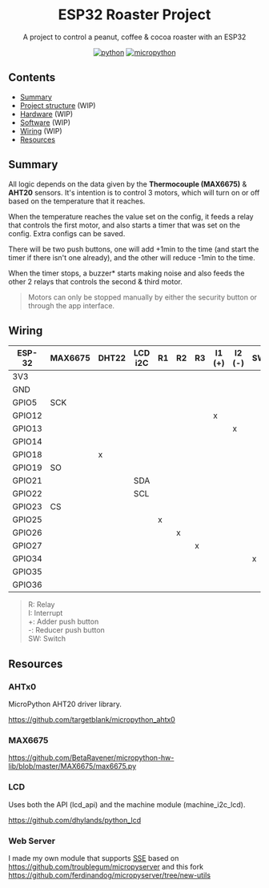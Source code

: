 <h1 align="center">ESP32 Roaster Project</h1>
<p align="center">
  A project to control a peanut, coffee & cocoa roaster with an ESP32
</p>

<div align="center">

<!-- [![Build](https://img.shields.io/github/actions/workflow/status/gabrielmarcano/esp32-roaster/build.yml?logo=github)](https://github.com/gabrielmarcano/esp32-roaster/blob/master/.github/workflows/build.yml) -->
<!-- [![OTA Update](https://img.shields.io/github/actions/workflow/status/gabrielmarcano/esp32-roaster/ota-update.yml?logo=github&label=OTA)](https://github.com/gabrielmarcano/esp32-roaster/blob/master/.github/workflows/ota-update.yml) -->
<!-- [![GitHub release](https://img.shields.io/github/v/release/gabrielmarcano/esp32-roaster?filter=*alpha&logo=github)](https://github.com/gabrielmarcano/esp32-roaster/releases) -->

[![python](https://img.shields.io/badge/Python-3.13-3776AB.svg?style=flat&logo=python&logoColor=white)](https://www.python.org)
[![micropython](https://img.shields.io/badge/built%20for-MicroPython-3776AB?logo=micropython)](https://micropython.org/)

</div>

## Contents

- [Summary](#summary)
- [Project structure](#project-structure) (WIP)
- [Hardware](#hardware) (WIP)
- [Software](#software) (WIP)
- [Wiring](#wiring) (WIP)
- [Resources](#resources)

## Summary

All logic depends on the data given by the **Thermocouple (MAX6675)** & **AHT20** sensors. It's intention is to control 3 motors, which will turn on or off based on the temperature that it reaches.

When the temperature reaches the value set on the config, it feeds a relay that controls the first motor,
and also starts a timer that was set on the config. Extra configs can be saved.

There will be two push buttons, one will add +1min to the time (and start the timer if there isn't one already), and the other will reduce -1min to the time.

When the timer stops, a buzzer\* starts making noise and also feeds the other 2 relays that controls the second & third motor.

> Motors can only be stopped manually by either the security button or through the app interface.

## Wiring

| ESP-32 | MAX6675 | DHT22 | LCD i2C | R1  | R2  | R3  | I1 (+) | I2 (-) | SW1 | SW2 | SW3 | BUZZ |
| ------ | ------- | ----- | ------- | --- | --- | --- | ------ | ------ | --- | --- | --- | ---- |
| 3V3    |         |       |         |     |     |     |        |        |     |     |     |      |
| GND    |         |       |         |     |     |     |        |        |     |     |     |      |
| GPIO5  | SCK     |       |         |     |     |     |        |        |     |     |     |      |
| GPIO12 |         |       |         |     |     |     | x      |        |     |     |     |      |
| GPIO13 |         |       |         |     |     |     |        | x      |     |     |     |      |
| GPIO14 |         |       |         |     |     |     |        |        |     |     |     | x    |
| GPIO18 |         | x     |         |     |     |     |        |        |     |     |     |      |
| GPIO19 | SO      |       |         |     |     |     |        |        |     |     |     |      |
| GPIO21 |         |       | SDA     |     |     |     |        |        |     |     |     |      |
| GPIO22 |         |       | SCL     |     |     |     |        |        |     |     |     |      |
| GPIO23 | CS      |       |         |     |     |     |        |        |     |     |     |      |
| GPIO25 |         |       |         | x   |     |     |        |        |     |     |     |      |
| GPIO26 |         |       |         |     | x   |     |        |        |     |     |     |      |
| GPIO27 |         |       |         |     |     | x   |        |        |     |     |     |      |
| GPIO34 |         |       |         |     |     |     |        |        | x   |     |     |      |
| GPIO35 |         |       |         |     |     |     |        |        |     | x   |     |      |
| GPIO36 |         |       |         |     |     |     |        |        |     |     | x   |      |

> R: Relay\
> I: Interrupt\
> +: Adder push button\
> -: Reducer push button\
> SW: Switch

## Resources

### AHTx0

MicroPython AHT20 driver library.

https://github.com/targetblank/micropython_ahtx0

### MAX6675

https://github.com/BetaRavener/micropython-hw-lib/blob/master/MAX6675/max6675.py

### LCD

Uses both the API (lcd_api) and the machine module (machine_i2c_lcd).

https://github.com/dhylands/python_lcd

### Web Server

I made my own module that supports [SSE](https://developer.mozilla.org/en-US/docs/Web/API/Server-sent_events) based on https://github.com/troublegum/micropyserver and this fork https://github.com/ferdinandog/micropyserver/tree/new-utils
